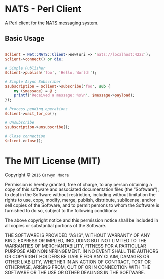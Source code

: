 # NATS - Perl Client
A [Perl](http://www.perl.org) client for the [NATS messaging system](https://nats.io).

## Basic Usage

```perl

$client = Net::NATS::Client->new(uri => 'nats://localhost:4222');
$client->connect() or die;

# Simple Publisher
$client->publish('foo', 'Hello, World!');

# Simple Async Subscriber
$subscription = $client->subscribe('foo', sub {
    my ($message) = @_;
    printf('Received a message: %s\n', $message->payload);
});

# Process pending operations
$client->wait_for_op();

# Unsubscribe
$subscription->unsubscribe();

# Close connection
$client->close();
```


The MIT License (MIT)
=====================

Copyright © `2016` `Carwyn Moore`

Permission is hereby granted, free of charge, to any person
obtaining a copy of this software and associated documentation
files (the “Software”), to deal in the Software without
restriction, including without limitation the rights to use,
copy, modify, merge, publish, distribute, sublicense, and/or sell
copies of the Software, and to permit persons to whom the
Software is furnished to do so, subject to the following
conditions:

The above copyright notice and this permission notice shall be
included in all copies or substantial portions of the Software.

THE SOFTWARE IS PROVIDED “AS IS”, WITHOUT WARRANTY OF ANY KIND,
EXPRESS OR IMPLIED, INCLUDING BUT NOT LIMITED TO THE WARRANTIES
OF MERCHANTABILITY, FITNESS FOR A PARTICULAR PURPOSE AND
NONINFRINGEMENT. IN NO EVENT SHALL THE AUTHORS OR COPYRIGHT
HOLDERS BE LIABLE FOR ANY CLAIM, DAMAGES OR OTHER LIABILITY,
WHETHER IN AN ACTION OF CONTRACT, TORT OR OTHERWISE, ARISING
FROM, OUT OF OR IN CONNECTION WITH THE SOFTWARE OR THE USE OR
OTHER DEALINGS IN THE SOFTWARE.
